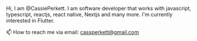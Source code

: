 Hi, I am @CassiePerkett. I am software developer that works with javascript, typescript, reactjs, react native, Nextjs and many more. 
I'm currently interested in Flutter.

 📫 How to reach me via email: cassperkett@gmail.com

<!---
CassiePerkett/CassiePerkett is a ✨ special ✨ repository because its `README.md` (this file) appears on your GitHub profile.
You can click the Preview link to take a look at your changes.
--->
